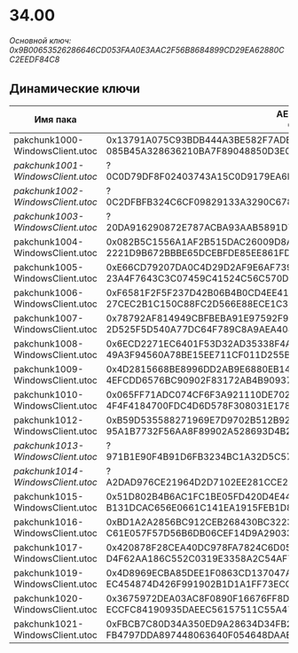 # 34.00

###### Основной ключ: 0x9B00653526286646CD053FAA0E3AAC2F56B8684899CD29EA62880CC2EEDF84C8

## Динамические ключи

| Имя пака                          | AES Ключ</br>GUID                                                                                       | HiRes Текстуры |
|-----------------------------------|---------------------------------------------------------------------------------------------------------|----------------|
| pakchunk1000-WindowsClient.utoc   | 0x13791A075C93BDB444A3BE582F7ADEA91C1EA7E70296DBB916A806C79AA80BBD</br>085B45A328636210BA7F89048850D3E0 | ❌             |
| *pakchunk1001-WindowsClient.utoc* | ?</br>0C0D79DF8F02403743A15C0D9179EA6E | ❌             |
| *pakchunk1002-WindowsClient.utoc* | ?</br>0C2DFBFB324C6CF09829133A3290C678 | ❌             |
| *pakchunk1003-WindowsClient.utoc* | ?</br>20DA916290872E787ACBA93AAB5891D7 | ❌             |
| pakchunk1004-WindowsClient.utoc   | 0x082B5C1556A1AF2B515DAC26009D8A46CF5CF64D6B129344F9C81D95D98705C6</br>2221D9B672BBBE65DCEBFDE85EE861FD | ❌             |
| pakchunk1005-WindowsClient.utoc   | 0xE66CD79207DA0C4D29D2AF9E6AF7396CC268920E03E6E88EBFD7F78E76C08019</br>23A4F7643C3C07459C41524C56C570D0 | ✔️             |
| pakchunk1006-WindowsClient.utoc   | 0xF6581F2F5F237D42B06B4B0CD4EE418524A42A3D261876673302631CA84D8855</br>27CEC2B1C150C88FC2D566E88ECE1C3E | ❌             |
| pakchunk1007-WindowsClient.utoc   | 0x78792AF814949CBFBEBA91E97592F9BE6DF3B69BBD43592F1A704E0A13C4B4C7</br>2D525F5D540A77DC64F789C8A9AEA404 | ❌             |
| pakchunk1008-WindowsClient.utoc   | 0x6ECD2271EC6401F53D32AD35338F4A3880582C56E98B681AEA2DAF92C929E86D</br>49A3F94560A78BE15EE711CF011D255B | ❌             |
| pakchunk1009-WindowsClient.utoc   | 0x4D2815668BE8996DD2AB9E6880EB14CBF38A82E4128D10DD9D67D3F92D5A0008</br>4EFCDD6576BC90902F83172AB4B90937 | ❌             |
| pakchunk1010-WindowsClient.utoc   | 0x065FF71ADC074CF6F3A921110DE702C2DEF8EDED2C52C463F126151C466BDD4B</br>4F4F4184700FDC4D6D578F308031E178 | ❌             |
| pakchunk1012-WindowsClient.utoc   | 0xB59D535588271969E7D9702B512B92ED2F4BF1C3C6BC30B926E52C00B6789155</br>95A1B7732F56AA8F89902A528693D4B2 | ❌             |
| *pakchunk1013-WindowsClient.utoc* | ?</br>971B1E90F4B91D6FB3234BC1A32D5C57 | ❌             |
| *pakchunk1014-WindowsClient.utoc* | ?</br>A2DAD976CE21964D2D7102EE281CCE2D | ❌             |
| pakchunk1015-WindowsClient.utoc   | 0x51D802B4B6AC1FC1BE05FD420D4E44DE40EDD404A37C84415124EA4B2C7CC897</br>B131DCAC656E0661C141EA1915FEB1D8 | ❌             |
| pakchunk1016-WindowsClient.utoc   | 0xBD1A2A2856BC912CEB268430BC3223C82B291A376FB1E71A35FEE5039679256C</br>C61E057F57D56B6DB06CEF14D9A29033 | ✔️             |
| pakchunk1017-WindowsClient.utoc   | 0x420878F28CEA40DC978FA7824C6D058CBA0D8247B136B6F12CAE57CFE2C94A11</br>D4F62AA186C552C0319E3358A2C54AF7 | ❌             |
| pakchunk1019-WindowsClient.utoc   | 0x4D8969ECBA85DEE1F0863CD137047AA2F103F8B3DA6F6941B497B67C084E76CE</br>EC454874D426F991902B1D1A1FF73ECC | ✔️             |
| pakchunk1020-WindowsClient.utoc   | 0x3675972DEA03AC8F0890F16676FF8DD3449D0FE3EF19DEF6BFD84DB9863287A7</br>ECCFC84190935DAEEC56157511C55A47 | ✔️             |
| pakchunk1021-WindowsClient.utoc   | 0xFBCB7C80D34A350ED9A28634D34FB2AF2160B1F60EDF01C7BEAF0DE4CB052FB0</br>FB4797DDA897448063640F054648DAAE | ✔️             |
